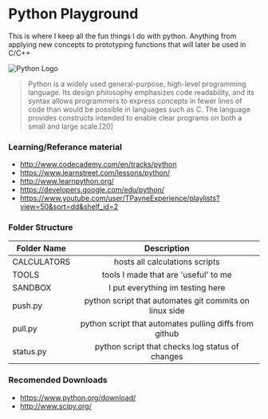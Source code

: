 <!-- https://github.com/adam-p/markdown-here/wiki/Markdown-Cheatsheet -->

Python Playground
=================
This is where I keep all the fun things I do with python. Anything from applying new concepts to prototyping functions that will later be used in C/C++

![Python Logo](http://upload.wikimedia.org/wikipedia/commons/thumb/f/f8/Python_logo_and_wordmark.svg/486px-Python_logo_and_wordmark.svg.png "Py Logo")

>Python is a widely used general-purpose, high-level programming language. Its design philosophy emphasizes code readability, and its syntax allows programmers to express concepts in fewer lines of code than would be possible in languages such as C. The language provides constructs intended to enable clear programs on both a small and large scale.[20]


### Learning/Referance material
* http://www.codecademy.com/en/tracks/python
* https://www.learnstreet.com/lessons/python/
* http://www.learnpython.org/
* https://developers.google.com/edu/python/
* https://www.youtube.com/user/TPayneExperience/playlists?view=50&sort=dd&shelf_id=2

### Folder Structure

| Folder Name        | Description           |
| ------------- |:--------------------:| 
| CALCULATORS     | hosts all calculations scripts | 
| TOOLS     | tools I made that are 'useful' to me | 
| SANDBOX      | I put everything im testing here | 
| push.py      | python script that automates git commits on linux side | 
| pull.py      | python script that automates pulling diffs from github | 
| status.py      | python script that checks log status of changes | 

### Recomended Downloads
* https://www.python.org/download/
* http://www.scipy.org/
